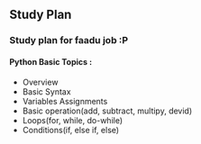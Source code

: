 ##  Study Plan
### Study plan for faadu job :P 

#### Python Basic Topics :
- Overview
- Basic Syntax
- Variables Assignments
- Basic operation(add, subtract, multipy, devid)
- Loops(for, while, do-while)
- Conditions(if, else if, else)

